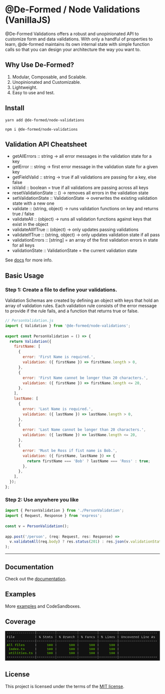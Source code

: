 # @De-Formed / Node Validations (VanillaJS)

@De-Formed Validations offers a robust and unopinionated API to customize form and data validations. With only a handful of properties to learn, @de-formed maintains its own internal state with simple function calls so that you can design your architecture the way you want to.

## Why Use De-Formed?

1. Modular, Composable, and Scalable.
2. Unopinionated and Customizable.
3. Lightweight.
4. Easy to use and test.

## Install

```
yarn add @de-formed/node-validations
```

```
npm i @de-formed/node-validations
```

## Validation API Cheatsheet

- getAllErrors :: string -> all error messages in the validation state for a key
- getError :: string -> first error message in the validation state for a given key
- getFieldValid :: string -> true if all validations are passing for a key, else false
- isValid :: boolean = true if all validations are passing across all keys
- resetValidationState :: () -> removes all errors in the validation state
- setValidationState :: ValidationState -> overwrites the existing validation state with a new one
- validate :: (string, object) -> runs validation functions on key and returns true / false
- validateAll :: (object) -> runs all validation functions against keys that exist in the object
- validateAllIfTrue :: (object) -> only updates passing validations
- validateIfTrue :: (string, object) -> only updates validation state if all pass
- validationErrors :: [string] = an array of the first validation errors in state for all keys
- validationState :: ValidationState = the current validation state

See [docs](https://github.com/prescottbreeden/de-formed-validations-react/wiki/Docs) for more info.

## Basic Usage

### Step 1: Create a file to define your validations.

Validation Schemas are created by defining an object with keys that hold an array of validation rules. Each validation rule consists of the error message to provide if the rule fails, and a function that returns true or false.

```js
// PersonValidation.js
import { Validation } from '@de-formed/node-validations';

export const PersonValidation = () => {
  return Validation({
    firstName: [
      {
        error: 'First Name is required.',
        validation: ({ firstName }) => firstName.length > 0,
      },
      {
        error: 'First Name cannot be longer than 20 characters.',
        validation: ({ firstName }) => firstName.length <= 20,
      },
    ],
    lastName: [
      {
        error: 'Last Name is required.',
        validation: ({ lastName }) => lastName.length > 0,
      },
      {
        error: 'Last Name cannot be longer than 20 characters.',
        validation: ({ lastName }) => lastName.length <= 20,
      },
      {
        error: 'Must be Ross if fist name is Bob.',
        validation: ({ firstName, lastName }) => {
          return firstName === 'Bob' ? lastName === 'Ross' : true;
        },
      },
    ],
  });
};
```

### Step 2: Use anywhere you like

```js
import { PersonValidation } from './PersonValidation';
import { Request, Response } from 'express';

const v = PersonValidation();

app.post('/person', (req: Request, res: Response) =>
  v.validateAll(req.body) ? res.status(201) : res.json(v.validationState),
);
```

---

## Documentation

Check out the [documentation](https://github.com/prescottbreeden/de-formed-validations-node/wiki/Docs).

## Examples

More [examples](https://github.com/prescottbreeden/de-formed-validations-node/wiki/Examples) and CodeSandboxes.

## Coverage

![coverage](https://github.com/prescottbreeden/de-formed-validations-node/blob/master/coverage.png?raw=true)

## License

This project is licensed under the terms of the [MIT license](/LICENSE).
